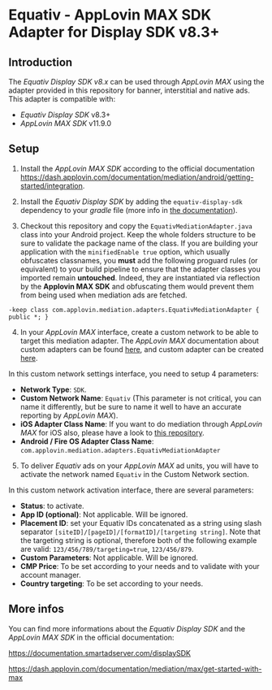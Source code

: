 Equativ - AppLovin MAX SDK Adapter for Display SDK v8.3+
==============================================

Introduction
------------
The _Equativ Display SDK v8.x_ can be used through _AppLovin MAX_ using the adapter provided in this repository for banner, interstitial and native ads. This adapter is compatible with:
* _Equativ Display SDK_ v8.3+
* _AppLovin MAX SDK_ v11.9.0

Setup
-----

1) Install the _AppLovin MAX SDK_ according to the official documentation https://dash.applovin.com/documentation/mediation/android/getting-started/integration.

2) Install the _Equativ Display SDK_ by adding the `equativ-display-sdk` dependency to your _gradle_ file (more info in [the documentation](https://documentation.smartadserver.com/displaySDK/android/gettingstarted.html)).

3) Checkout this repository and copy the `EquativMediationAdapter.java` class into your Android project. Keep the whole folders structure to be sure to validate the package name of the class.
If you are building your application with the ```minifiedEnable true``` option, which usually obfuscates classnames, you __must__ add the following proguard rules (or equivalent) to your build pipeline to ensure that the adapter classes you imported remain __untouched__. Indeed, they are instantiated via reflection by the __Applovin MAX SDK__ and obfuscating them would prevent them from being used when mediation ads are fetched.

```
-keep class com.applovin.mediation.adapters.EquativMediationAdapter { public *; }
```

4) In your _AppLovin MAX_ interface, create a custom network to be able to target this mediation adapter. The _AppLovin MAX_ documentation about custom adapters can be found [here](https://dash.applovin.com/documentation/mediation/ui-max/networks/connect-networks), and custom adapter can be created [here](https://dash.applovin.com/o/mediation/networks/580541/customNetwork/create).

In this custom network settings interface, you need to setup 4 parameters:
* __Network Type__: `SDK`.
* __Custom Network Name__: `Equativ` (This parameter is not critical, you can name it differently, but be sure to name it well to have an accurate reporting by _AppLovin MAX_).
* __iOS Adapter Class Name__: If you want to do mediation through _AppLovin MAX_ for iOS also, please have a look to [this repository](https://github.com/smartadserver/Equativ-AppLovin-MAX-Mediation-Adapter-iOS).
* __Android / Fire OS Adapter Class Name__: `com.applovin.mediation.adapters.EquativMediationAdapter`

5) To deliver _Equativ_ ads on your _AppLovin MAX_ ad units, you will have to activate the network named `Equativ` in the Custom Network section.

In this custom network activation interface, there are several parameters:
* __Status__: to activate.
* __App ID (optional)__: Not applicable. Will be ignored.
* __Placement ID__: set your Equativ IDs concatenated as a string using slash separator `[siteID]/[pageID]/[formatID]/[targeting string]`. Note that the targeting string is optional, therefore both of the following example are valid: `123/456/789/targeting=true`, `123/456/879`.
* __Custom Parameters__: Not applicable. Will be ignored.
* __CMP Price__: To be set according to your needs and to validate with your account manager.
* __Country targeting__: To be set according to your needs.

More infos
----------
You can find more informations about the _Equativ Display SDK_ and the _AppLovin MAX SDK_ in the official documentation:

https://documentation.smartadserver.com/displaySDK

https://dash.applovin.com/documentation/mediation/max/get-started-with-max
